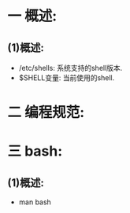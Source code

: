 # 一 概述:
## (1)概述:
- /etc/shells: 系统支持的shell版本.
- $SHELL变量: 当前使用的shell.

# 二 编程规范:

# 三 bash:
## (1)概述:
- man bash
